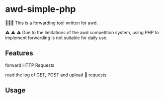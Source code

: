 # awd-simple-php
 🚀🚀🚀 This is a forwarding tool written for awd.
 
 ⚠ ⚠ ⚠ Due to the limitations of the awd competition system, using PHP to implement forwarding is not suitable for daily use.
 
 
## Features
 forward HTTP Requests
 
 read the log of GET, POST and upload 🐎 requests
 
## Usage
 
